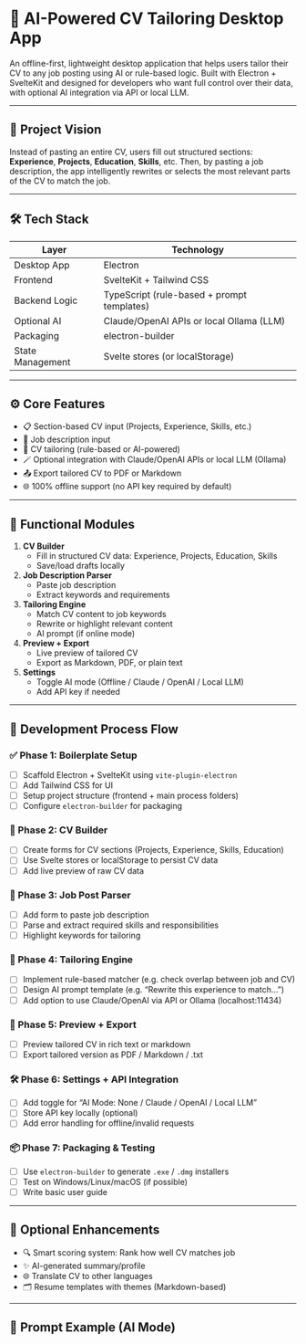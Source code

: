 # 💼 AI-Powered CV Tailoring Desktop App

An offline-first, lightweight desktop application that helps users tailor their CV to any job posting using AI or rule-based logic. Built with Electron + SvelteKit and designed for developers who want full control over their data, with optional AI integration via API or local LLM.

---

## 🚀 Project Vision

Instead of pasting an entire CV, users fill out structured sections: **Experience**, **Projects**, **Education**, **Skills**, etc. Then, by pasting a job description, the app intelligently rewrites or selects the most relevant parts of the CV to match the job.

---

## 🛠 Tech Stack

| Layer           | Technology                     |
|----------------|----------------------------------|
| Desktop App     | Electron                        |
| Frontend        | SvelteKit + Tailwind CSS        |
| Backend Logic   | TypeScript (rule-based + prompt templates) |
| Optional AI     | Claude/OpenAI APIs or local Ollama (LLM) |
| Packaging       | electron-builder                |
| State Management| Svelte stores (or localStorage) |

---

## ⚙️ Core Features

- 📋 Section-based CV input (Projects, Experience, Skills, etc.)
- 📄 Job description input
- 🧠 CV tailoring (rule-based or AI-powered)
- 🪄 Optional integration with Claude/OpenAI APIs or local LLM (Ollama)
- 📤 Export tailored CV to PDF or Markdown
- 🌐 100% offline support (no API key required by default)

---

## 🧩 Functional Modules

1. **CV Builder**
   - Fill in structured CV data: Experience, Projects, Education, Skills
   - Save/load drafts locally
2. **Job Description Parser**
   - Paste job description
   - Extract keywords and requirements
3. **Tailoring Engine**
   - Match CV content to job keywords
   - Rewrite or highlight relevant content
   - AI prompt (if online mode)
4. **Preview + Export**
   - Live preview of tailored CV
   - Export as Markdown, PDF, or plain text
5. **Settings**
   - Toggle AI mode (Offline / Claude / OpenAI / Local LLM)
   - Add API key if needed

---

## 🧭 Development Process Flow

### ✅ Phase 1: Boilerplate Setup

- [ ] Scaffold Electron + SvelteKit using `vite-plugin-electron`
- [ ] Add Tailwind CSS for UI
- [ ] Setup project structure (frontend + main process folders)
- [ ] Configure `electron-builder` for packaging

### 🧱 Phase 2: CV Builder

- [ ] Create forms for CV sections (Projects, Experience, Skills, Education)
- [ ] Use Svelte stores or localStorage to persist CV data
- [ ] Add live preview of raw CV data

### 📄 Phase 3: Job Post Parser

- [ ] Add form to paste job description
- [ ] Parse and extract required skills and responsibilities
- [ ] Highlight keywords for tailoring

### 🧠 Phase 4: Tailoring Engine

- [ ] Implement rule-based matcher (e.g. check overlap between job and CV)
- [ ] Design AI prompt template (e.g. “Rewrite this experience to match…”)
- [ ] Add option to use Claude/OpenAI via API or Ollama (localhost:11434)

### 👀 Phase 5: Preview + Export

- [ ] Preview tailored CV in rich text or markdown
- [ ] Export tailored version as PDF / Markdown / .txt

### 🛠️ Phase 6: Settings + API Integration

- [ ] Add toggle for “AI Mode: None / Claude / OpenAI / Local LLM”
- [ ] Store API key locally (optional)
- [ ] Add error handling for offline/invalid requests

### 📦 Phase 7: Packaging & Testing

- [ ] Use `electron-builder` to generate `.exe` / `.dmg` installers
- [ ] Test on Windows/Linux/macOS (if possible)
- [ ] Write basic user guide

---

## 🧪 Optional Enhancements

- 🔍 Smart scoring system: Rank how well CV matches job
- ✨ AI-generated summary/profile
- 🌐 Translate CV to other languages
- 🗂️ Resume templates with themes (Markdown-based)

---

## 🧠 Prompt Example (AI Mode)

